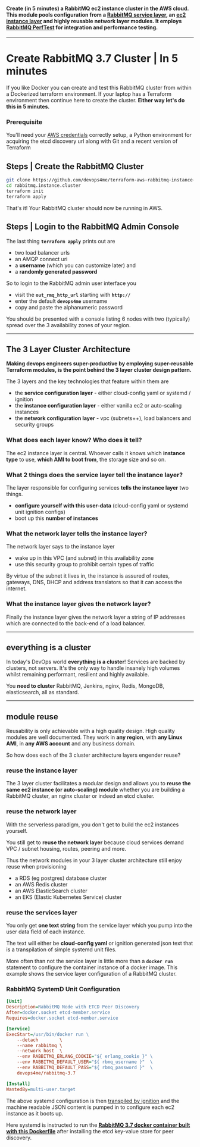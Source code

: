 
#### Create (in 5 minutes) a RabbitMQ ec2 instance cluster in the AWS cloud. This module pools configuration from a [RabbitMQ service layer](https://github.com/devops4me/rabbitmq-systemd-cloud-config), an [ec2 instance layer](https://github.com/devops4me/terraform-aws-ec2-instance-cluster) and highly reusable network layer modules. It employs [RabbitMQ PerfTest](https://rabbitmq.github.io/rabbitmq-perf-test/stable/htmlsingle/) for integration and performance testing.

---

# Create RabbitMQ 3.7 Cluster | In 5 minutes

If you like Docker you can create and test this RabbitMQ cluster from within a Dockerized terraform environment. If your laptop has a Terraform environment then continue here to create the cluster. **Either way let's do this in 5 minutes.**

### Prerequisite

You'll need your [AWS credentials](https://docs.aws.amazon.com/sdk-for-java/v1/developer-guide/setup-credentials.html) correctly setup, a Python environment for acquiring the etcd discovery url along with Git and a recent version of Terraform

## Steps | Create the RabbitMQ Cluster

```bash
git clone https://github.com/devops4me/terraform-aws-rabbitmq-instance-cluster rabbitmq.instance.cluster
cd rabbitmq.instance.cluster
terraform init
terraform apply
```

That's it! Your RabbitMQ cluster should now be running in AWS.



## Steps | Login to the RabbitMQ Admin Console

The last thing **`terraform apply`** prints out are

- two load balancer urls
- an AMQP connect uri
- a **username** (which you can customize later) and
- a **randomly generated password**

So to login to the RabbitMQ admin user interface you

- visit the **`out_rmq_http_url`** starting with **`http://`**
- enter the default **`devops4me`** username
- copy and paste the alphanumeric password

You should be presented with a console listing 6 nodes with two (typically) spread over the 3 availability zones of your region.


---


## The 3 Layer Cluster Architecture

**Making devops engineers super-productive by employing super-reusable Terraform modules, is the point behind the 3 layer cluster design pattern.**

The 3 layers and the key technologies that feature within them are

- the **service configuration layer** - either cloud-config yaml or systemd / ignition
- the **instance configuration layer** - either vanilla ec2 or auto-scaling instances
- the **network configuration layer** - vpc (subnets++), load balancers and security groups

### What does each layer know? Who does it tell?

The ec2 instance layer is central. Whoever calls it knows which **instance type** to use, **which AMI to boot from**, the storage size and so on.

### What 2 things does the service layer tell the instance layer?

The layer responsible for configuring services **tells the instance layer** two things.

- **configure yourself with this user-data** (cloud-config yaml or systemd unit ignition configs)
- boot up this **number of instances**

### What the network layer tells the instance layer?

The network layer says to the instance layer

- wake up in this VPC (and subnet) in this availability zone
- use this security group to prohibit certain types of traffic

By virtue of the subnet it lives in, the instance is assured of routes, gateways, DNS, DHCP and address translators so that it can access the internet.

### What the instance layer gives the network layer?

Finally the instance layer gives the network layer a string of IP addresses which are connected to the back-end of a load balancer.


---


## everything is a cluster

In today's DevOps world **everything is a cluster**! Services are backed by clusters, not servers. It's the only way to handle insanely high volumes whilst remaining performant, resilient and highly available.

You **need to cluster** RabbitMQ, Jenkins, nginx, Redis, MongoDB, elasticsearch, all as standard.


---


## module reuse

Reusability is only achievable with a high quality design. High quality modules are well documented. They work in **any region**, with **any Linux AMI**, in **any AWS account** and any business domain.


So how does each of the 3 cluster architecture layers engender reuse?


### reuse the instance layer

The  3 layer cluster facilitates a modular design and allows you to **reuse the same ec2 instance (or auto-scaling) module** whether you are building a RabbitMQ cluster, an nginx cluster or indeed an etcd cluster.


### reuse the network layer

With the serverless paradigm, you don't get to build the ec2 instances yourself.

You still get to **reuse the network layer** because cloud services demand VPC / subnet housing, routes, peering and more.

Thus the network modules in your 3 layer cluster architecture still enjoy reuse when provisioning

- a RDS (eg postgres) database cluster
- an AWS Redis cluster
- an AWS ElasticSearch cluster
- an EKS (Elastic Kubernetes Service) cluster


### reuse the services layer

You only get **one text string** from the service layer which you pump into the user data field of each instance.

The text will either be **cloud-config yaml** or ignition generated json text that is a transpilation of simple systemd unit files.

More often than not the service layer is little more than a **`docker run`** statement to configure the container instance of a docker image. This example shows the service layer configuration of a RabbitMQ cluster.

### RabbitMQ SystemD Unit Configuration

```ini
[Unit]
Description=RabbitMQ Node with ETCD Peer Discovery
After=docker.socket etcd-member.service
Requires=docker.socket etcd-member.service

[Service]
ExecStart=/usr/bin/docker run \
    --detach        \
    --name rabbitmq \
    --network host  \
    --env RABBITMQ_ERLANG_COOKIE="${ erlang_cookie }" \
    --env RABBITMQ_DEFAULT_USER="${ rbmq_username }"  \
    --env RABBITMQ_DEFAULT_PASS="${ rbmq_password }"  \
    devops4me/rabbitmq-3.7

[Install]
WantedBy=multi-user.target
```

The above systemd configuration is then [transpiled by ignition](https://coreos.com/os/docs/latest/provisioning.html) and the machine readable JSON content is pumped in to configure each ec2 instance as it boots up.

Here systemd is instructed to run the **[RabbitMQ 3.7 docker container built with this Dockerfile](https://github.com/devops4me/rabbitmq-3.7/blob/master/Dockerfile)** after installing the etcd key-value store for peer discovery.

